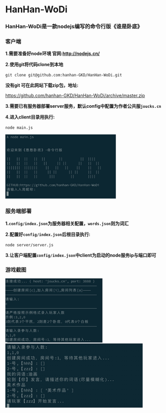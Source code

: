 # HanHan-WoDi
### HanHan-WoDi是一款nodejs编写的命令行版《谁是卧底》

### 客户端
**1.需要准备好node环境  官网:http://nodejs.cn/**

**2.使用git将代码clone到本地**

` git clone git@github.com:hanhan-GKD/HanHan-WoDi.git `

**没有git 可在此网站下载zip包，地址:**

https://github.com/hanhan-GKD/HanHan-WoDi/archive/master.zip

**3.需要已有服务器部署server服务，默认config中配置为作者公共服`joucks.cn`**

**4.进入client目录用执行:**

`node main.js`

<img src="./img/1591153627751.jpg" height='200'>

### 服务端部署

**1.`config/index.json`为服务器相关配置，`words.json`则为词汇**

**2.配置好`config/index.json`后根目录执行:**

`node server/server.js`

**3.让客户端配置`config/index.json`中client为启动的node服务ip与端口即可**

### 游戏截图

<img src="./img/1591153855414.jpg" height='200'><img src="./img/1591154123181.jpg" height='200'>
